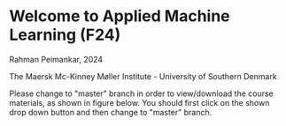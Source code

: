 # Welcome to Applied Machine Learning (F24)

Rahman Peimankar, 2024

The Maersk Mc-Kinney Møller Institute - University of Southern Denmark

Please change to "master" branch in order to view/download the course materials, as shown in figure below. You should first click on the shown drop down button and then change to "master" branch.
